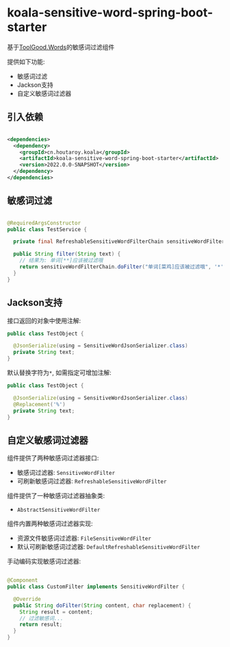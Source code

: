 # koala-sensitive-word-spring-boot-starter

基于[ToolGood.Words](https://github.com/toolgood/ToolGood.Words)的敏感词过滤组件

提供如下功能:

- 敏感词过滤
- Jackson支持
- 自定义敏感词过滤器

## 引入依赖

```xml

<dependencies>
  <dependency>
    <groupId>cn.houtaroy.koala</groupId>
    <artifactId>koala-sensitive-word-spring-boot-starter</artifactId>
    <version>2022.0.0-SNAPSHOT</version>
  </dependency>
</dependencies>
```

## 敏感词过滤

```java

@RequiredArgsConstructor
public class TestService {

  private final RefreshableSensitiveWordFilterChain sensitiveWordFilterChain;

  public String filter(String text) {
    // 结果为: 单词[**]应该被过滤哦
    return sensitiveWordFilterChain.doFilter("单词[菜鸡]应该被过滤哦", '*');
  }
}
```

## Jackson支持

接口返回的对象中使用注解:

```java
public class TestObject {

  @JsonSerialize(using = SensitiveWordJsonSerializer.class)
  private String text;
}
```

默认替换字符为`*`, 如需指定可增加注解:

```java
public class TestObject {

  @JsonSerialize(using = SensitiveWordJsonSerializer.class)
  @Replacement('%')
  private String text;
}
```

## 自定义敏感词过滤器

组件提供了两种敏感词过滤器接口:

- 敏感词过滤器: `SensitiveWordFilter`
- 可刷新敏感词过滤器: `RefreshableSensitiveWordFilter`

组件提供了一种敏感词过滤器抽象类:

- `AbstractSensitiveWordFilter`

组件内置两种敏感词过滤器实现:

- 资源文件敏感词过滤器: `FileSensitiveWordFilter`
- 默认可刷新敏感词过滤器: `DefaultRefreshableSensitiveWordFilter`

手动编码实现敏感词过滤器:

```java

@Component
public class CustomFilter implements SensitiveWordFilter {

  @Override
  public String doFilter(String content, char replacement) {
    String result = content;
    // 过滤敏感词...
    return result;
  }
}
```